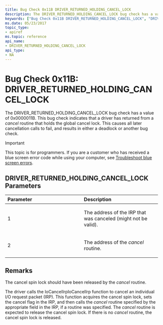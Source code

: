 ```yaml
---
title: Bug Check 0x11B DRIVER_RETURNED_HOLDING_CANCEL_LOCK
description: The DRIVER_RETURNED_HOLDING_CANCEL_LOCK bug check has a value of 0x0000011B.
keywords: ["Bug Check 0x11B DRIVER_RETURNED_HOLDING_CANCEL_LOCK", "DRIVER_RETURNED_HOLDING_CANCEL_LOCK"]
ms.date: 05/23/2017
topic_type:
- apiref
ms.topic: reference
api_name:
- DRIVER_RETURNED_HOLDING_CANCEL_LOCK
api_type:
- NA
---
```


# Bug Check 0x11B: DRIVER\_RETURNED\_HOLDING\_CANCEL\_LOCK


The DRIVER\_RETURNED\_HOLDING\_CANCEL\_LOCK bug check has a value of 0x0000011B. This bug check indicates that a driver has returned from a *cancel* routine that holds the global cancel lock. This causes all later cancellation calls to fail, and results in either a deadlock or another bug check.

> [!IMPORTANT]
> This topic is for programmers. If you are a customer who has received a blue screen error code while using your computer, see [Troubleshoot blue screen errors](https://www.windows.com/stopcode).


## DRIVER\_RETURNED\_HOLDING\_CANCEL\_LOCK Parameters


<table>
<colgroup>
<col width="50%" />
<col width="50%" />
</colgroup>
<thead>
<tr class="header">
<th align="left">Parameter</th>
<th align="left">Description</th>
</tr>
</thead>
<tbody>
<tr class="odd">
<td align="left"><p>1</p></td>
<td align="left"><p>The address of the IRP that was canceled (might not be valid).</p></td>
</tr>
<tr class="even">
<td align="left"><p>2</p></td>
<td align="left"><p>The address of the <em>cancel</em> routine.</p></td>
</tr>
</tbody>
</table>

 

## Remarks

The cancel spin lock should have been released by the *cancel* routine.

The driver calls the IoCancelIrpIoCancelIrp function to cancel an individual I/O request packet (IRP). This function acquires the cancel spin lock, sets the cancel flag in the IRP, and then calls the *cancel* routine specified by the appropriate field in the IRP, if a routine was specified. The *cancel* routine is expected to release the cancel spin lock. If there is no *cancel* routine, the cancel spin lock is released.

 

 




